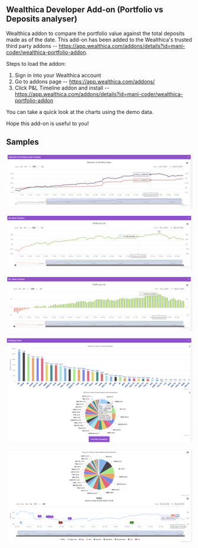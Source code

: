 ## Wealthica Developer Add-on (Portfolio vs Deposits analyser)

Wealthica addon to compare the portfolio value against the total deposits made as of the date. This add-on has been added to the Wealthica's trusted third party addons -- https://app.wealthica.com/addons/details?id=mani-coder/wealthica-portfolio-addon.

Steps to load the addon:

1. Sign in into your Wealthica account
2. Go to addons page -- https://app.wealthica.com/addons/
3. Click P&L Timeline addon and install -- https://app.wealthica.com/addons/details?id=mani-coder/wealthica-portfolio-addon

You can take a quick look at the charts using the demo data.

Hope this add-on is useful to you!

## Samples

![Deposits Vs Portfolio](https://raw.githubusercontent.com/mani-coder/wealthica-portfolio-addon/master/public/samples/Deposits%20Vs%20Portfolio%20Value.png)

![P&L Percentage Timeline](https://raw.githubusercontent.com/mani-coder/wealthica-portfolio-addon/master/public/samples/P%3AL%20Ratio%20Timeline.png)

![P&L Value Timeline](https://raw.githubusercontent.com/mani-coder/wealthica-portfolio-addon/master/public/samples/P%3AL%20Value%20Timeline.png)

![Holdings Chart](https://raw.githubusercontent.com/mani-coder/wealthica-portfolio-addon/master/public/samples/Holdings%20Charts.png)

![Stock Timeline With Transactions](https://raw.githubusercontent.com/mani-coder/wealthica-portfolio-addon/master/public/samples/Stock%20Timeline%20showing%20the%20transactions.png)
